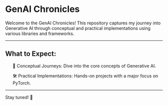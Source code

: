 # GenAI Chronicles

Welcome to the GenAI Chronicles! This repository captures my journey into Generative AI through conceptual and practical implementations using various libraries and frameworks.

---
## What to Expect:
<ul>
  🚀 Conceptual Journeys: Dive into the core concepts of Generative AI. 
  
  🛠️ Practical Implementations: Hands-on projects with a major focus on PyTorch.
</ul>

---

Stay tuned! 🌠
